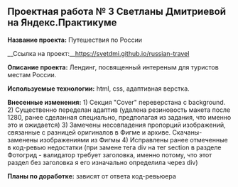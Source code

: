 ## Проектная работа № 3 Светланы Дмитриевой на Яндекс.Практикуме

__Название проекта:__ Путешествия по России

 __Ссылка на проект:__https://svetdmi.github.io/russian-travel

__Описание проекта:__ Лендинг, посвященный интереным для туристов местам России.

__Используемые технологии:__ html, css, адаптивная верстка.

__Внесенные изменения:__ 1) Секция "Cover" переверстана с background. 2) Существенно переделан адаптив (удалена резиновость макета после 1280, ранее сделанная специально, предполагая из задания, что именно это и ожидается) 3) Замечены несовпадения пропорций изображений, связанные с разницей оригиналов в Фигме и архиве. Скачаны-заменены изображениями из Фигмы 4) Исправлены ранее отмеченные в код-ревью недостатки (при замене тега div на тег section в разделе Фотогрид - валидатор требует заголовка, именно потому, что этот раздел без заголовка я его изначально определила через div)

__Планы по доработке:__ зависят от ответа код-ревьюера
